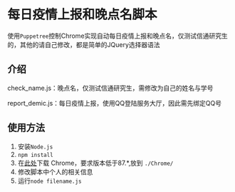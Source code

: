 # 每日疫情上报和晚点名脚本

使用`Puppetree`控制Chrome实现自动每日疫情上报和晚点名，仅测试信通研究生的，其他的请自己修改，都是简单的JQuery选择器语法

## 介绍

check_name.js：晚点名，仅测试信通研究生，需修改为自己的姓名与学号

report_demic.js：每日疫情上报，使用QQ登陆服务大厅，因此需先绑定QQ号


## 使用方法
1. 安装`Node.js`
2. `npm install`
3. 在[此处](https://npm.taobao.org/mirrors/chromium-browser-snapshots/Win_x64/)下载 Chrome，要求版本低于87.*,放到 `./Chrome/`
4. 修改脚本中个人的相关信息
5. 运行`node filename.js`
